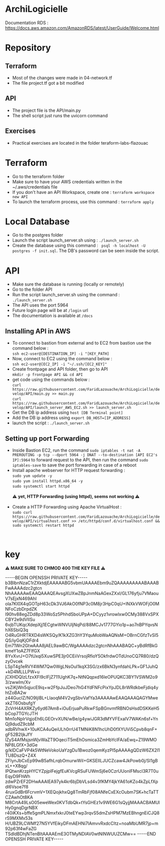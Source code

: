 # ArchiLogicielle
Documentation RDS : https://docs.aws.amazon.com/AmazonRDS/latest/UserGuide/Welcome.html

# Repository
## Terraform
- Most of the changes were made in 04-network.tf
- The file project.tf got a bit modified
## API
- The project file is the API/main.py 
- The shell script just runs the uvicorn command
## Exercises
- Practical exercises are located in the folder teraform-labs-flazouac

# Terraform
- Go to the terraform folder
- Make sure to have your AWS credentials written in the ~/.aws/credentials file
- If you don't have an API Workspace, create one : ```terraform workspace new API```
- To launch the terraform process, use this command : ```terraform apply```

# Local Database
- Go to the postgres folder
- Launch the script launch_server.sh using : ```./launch_server.sh```
- Create the database using this command : ``` psql -h localhost -U postgres -f init.sql```. The DB's password can be seen inside the script.

# API
- Make sure the database is running (locally or remotely)
- Go to the folder API
- Run the script launch_server.sh using the command : ```./launch_server.sh```
- The API uses the port 5964
- Future login page will be at `/login` url
- The documentation is available at `/docs`
## Installing API in AWS
- To connect to bastion from external and to EC2 from bastion use the command below : <br>```ssh ec2-user@[DESTINATION_IP] -i "[KEY_PATH]```
- Now, connect to EC2 using the command below : <br>
```ssh ec2-user@[EC2_IP] -i "~/.ssh/[EC2_KEY]"```
- Create frontpage and API folder, then go to API <br>
`mkdir -p frontpage API && cd API`
- get code using the commands below : <br>
```curl https://raw.githubusercontent.com/FaridLazouache/ArchiLogicielle/develop/API/main.py >> main.py``` <br>
```curl https://raw.githubusercontent.com/FaridLazouache/ArchiLogicielle/develop/API/launch_server_AWS_EC2.sh >> launch_server.sh```
- Get the DB ip address using `host [DB Terminal point]`
- Add the DB ip address using `export DB_HOST=[IP_ADDRESS]`
- launch the script : `./launch_server.sh`

## Setting up port Forwarding
- Inside Bastion EC2, run the command ```sudo iptables -t nat -A PREROUTING -p tcp --dport 5964 -j DNAT --to-destination [API EC2's IP]:5964``` to forward request to the API, then run the command ```sudo iptables-save``` to save the port forwarding in case of a reboot
- Install apache webserver for HTTP request forwarding : <br>
`sudo yum update -y`<br>
`sudo yum install httpd.x86_64 -y`<br>
`sudo systemctl start httpd`<br><br>
:warning: <b> yet, HTTP Forwarding (using httpd), seems not working </b> :warning: <br><br>
- Create a HTTP Forwarding using Apache VirtualHost : <br>
```sudo curl https://raw.githubusercontent.com/FaridLazouache/ArchiLogicielle/develop/API/virtualhost.conf >> /etc/httpd/conf.d/virtualhost.conf && sudo systemctl restart httpd``` <br>


<br>

# key

<b>:warning: MAKE SURE TO CHMOD 400 THE KEY FILE :warning:</b>

-----BEGIN OPENSSH PRIVATE KEY-----
b3BlbnNzaC1rZXktdjEAAAAABG5vbmUAAAAEbm9uZQAAAAAAAAABAAABFwAAAAdzc2gtcn
NhAAAAAwEAAQAAAQEAvsgXUXwZBpJnmNaAGexZXxl/GL176yfju7VMaouV7sEjxN469AhI
ola7KI0X4qGOTpH63cDk3VJ6AkO0fNP3c0M8jr3HpC0qU+INXkVWOFjO0MNFoCzbDrpdZK
l90hv88egZDd8p33WoSz5PhhdSboUPpA+DCyyz1vrowlxw0CMy388VxSPXCBY2e9dVIISu
6vjbTUKqcXdepXjj1ECgtwWNVUljNqPd/88MCJv1777GYio1p+ao7nBPYqvsNhX6SbiQ3q
O4RuGHRTRXD4sWKSQy/K1kXZG3hY3YquMobWaAQNsM+OBrnCGfzTvSI5QS/iyGqKjOFdr4
Em71Wn2GtwAAA8jAEL9awBC/WgAAAAdzc2gtcnNhAAABAQC+yBdRfBkGkmeY1oAZ7FlfGX
8YvXvrJ+O7tUxqi5XuwSPE3jr0CEiiVrsojRfioY5OkfrdwOTdUnoCQ7R80/dzQzyOvcek
LSpT4g1eRVY4WM7Qw0WgLNsOul1kqX3SG/zx6BkN3ynfdahLPk+GF1JuhQ+kD4MLLLPW+u
jCXHDQIzLfzxXFI9cIFjZ711UghK7q+NtNQqpxd16leOPUQKC3BY1VSWM2o93/zwwIm/Xv
vsZiKjWn5qjucE9iq+w2FfpJuJDeo7hG4YdFNFcPixYpJDL8rWRdkbeFjdiq4yhtZoBA2w
z44GucIZ/NO9IjlBL+LIaoqM4V2vgSbvVafYa3AAAAAwEAAQAAAQAGYMwexkZT6OsbufgY
ZcVrH4AXRKZy6yd67Am8+iOuErjuaPuRkwFSpBGnvmfRBNOsHsdDSKKeH5bCop7TGYcJTH
Mm1oNpIrVqjoEh6LGEOrvXUN/wBe/g4ywiJGR3dMYVFExaIV7WAKn6sf+YnQj9dudZ9cbM
xdbRVhwX+10uKCA4uQeiULh0rrU4TMNiK8N1hcUhD0fXYUVi5Cpvb8qnF+gF52B2IjkJfY
lZyS4AfMsjsnWjvWaZT9OqeciT5mEhOsmica3ZmHbYcIFA/aEwq+Z19WMONP8LGfX+3dGe
g/kIDCaFVP4k5WtNeVokoUaYzgDu1Bwoz0qemKyzPl5pAAAAgQDzW6ZX2l1TU8DszQ+Z4X
ZFIynJbCxEp99wB5afhLrqbOmurwWiI+GKSEIILJUCZcaw4JkPowb0j/SI1gBxL++X8qg/
lPQtwnKrzpHYCYZpjpIFejgfEuKVcgRSuFUWmSj6e0CzrUUonlFMscI3R7T0uEqyD9FhWh
zdwPZrEF2DHwAAAIEA97yk4kr6bjDbVLsd4v3fKMY4jkYA61oKZo4kZpLfXpdl6Vsoe7f8
4ruxGdBr6FcrvmV+1XEQojkhxQg8TmRbFjf08ANfeCxEXcOubm7SK+hcTaTTCZAwhOt8KA
M8CrtA49LsO05eweWex0KVTdbQk+tYsGHEz1v9WE6G1sQyjjMAAACBAMUlHy0gnqDgrNBX
r40iKXs+bffe5gmPLNmxfxkrJ0teEYwp3rqvS5dmZsHPM7MzEBhngnEiCJQ8rS9MXMx53s
H/UBZ9LCWMf27N5YVfEikyDFmAEHNi7lAmvvRxdcCItz+noaMbUMR7jp+m92p63f4wFaZG
TSdldBDhjNTenBltAAAAEmE3OTMyNDlAV0wtNlNWUUZCMw==
-----END OPENSSH PRIVATE KEY-----